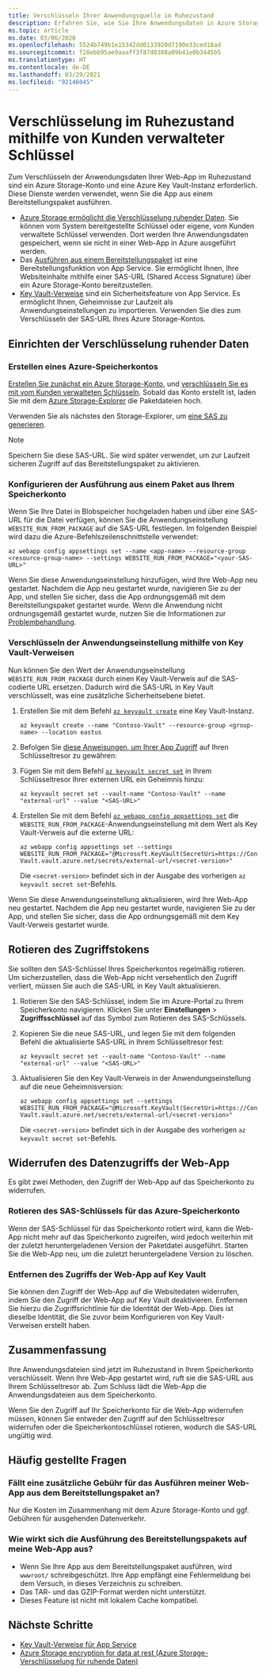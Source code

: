 ```yaml
---
title: Verschlüsseln Ihrer Anwendungsquelle im Ruhezustand
description: Erfahren Sie, wie Sie Ihre Anwendungsdaten in Azure Storage verschlüsseln und als Paketdatei bereitstellen.
ms.topic: article
ms.date: 03/06/2020
ms.openlocfilehash: 5524b749b1e15342dd0133920d7190e33ced18ad
ms.sourcegitcommit: f28ebb95ae9aaaff3f87d8388a09b41e0b3445b5
ms.translationtype: HT
ms.contentlocale: de-DE
ms.lasthandoff: 03/29/2021
ms.locfileid: "92146045"
---
```

# <a name="encryption-at-rest-using-customer-managed-keys"></a>Verschlüsselung im Ruhezustand mithilfe von Kunden verwalteter Schlüssel

Zum Verschlüsseln der Anwendungsdaten Ihrer Web-App im Ruhezustand sind ein Azure Storage-Konto und eine Azure Key Vault-Instanz erforderlich. Diese Dienste werden verwendet, wenn Sie die App aus einem Bereitstellungspaket ausführen.

  - [Azure Storage ermöglicht die Verschlüsselung ruhender Daten](../storage/common/storage-service-encryption.md). Sie können vom System bereitgestellte Schlüssel oder eigene, vom Kunden verwaltete Schlüssel verwenden. Dort werden Ihre Anwendungsdaten gespeichert, wenn sie nicht in einer Web-App in Azure ausgeführt werden.
  - Das [Ausführen aus einem Bereitstellungspaket](deploy-run-package.md) ist eine Bereitstellungsfunktion von App Service. Sie ermöglicht Ihnen, Ihre Websiteinhalte mithilfe einer SAS-URL (Shared Access Signature) über ein Azure Storage-Konto bereitzustellen.
  - [Key Vault-Verweise](app-service-key-vault-references.md) sind ein Sicherheitsfeature von App Service. Es ermöglicht Ihnen, Geheimnisse zur Laufzeit als Anwendungseinstellungen zu importieren. Verwenden Sie dies zum Verschlüsseln der SAS-URL Ihres Azure Storage-Kontos.

## <a name="set-up-encryption-at-rest"></a>Einrichten der Verschlüsselung ruhender Daten

### <a name="create-an-azure-storage-account"></a>Erstellen eines Azure-Speicherkontos

[Erstellen Sie zunächst ein Azure Storage-Konto](../storage/common/storage-account-create.md), und [verschlüsseln Sie es mit vom Kunden verwalteten Schlüsseln](../storage/common/customer-managed-keys-overview.md). Sobald das Konto erstellt ist, laden Sie mit dem [Azure Storage-Explorer](../vs-azure-tools-storage-manage-with-storage-explorer.md) die Paketdateien hoch.

Verwenden Sie als nächstes den Storage-Explorer, um [eine SAS zu generieren](../vs-azure-tools-storage-manage-with-storage-explorer.md?tabs=windows#generate-a-sas-in-storage-explorer). 

> [!NOTE]
> Speichern Sie diese SAS-URL. Sie wird später verwendet, um zur Laufzeit sicheren Zugriff auf das Bereitstellungspaket zu aktivieren.

### <a name="configure-running-from-a-package-from-your-storage-account"></a>Konfigurieren der Ausführung aus einem Paket aus Ihrem Speicherkonto
  
Wenn Sie Ihre Datei in Blobspeicher hochgeladen haben und über eine SAS-URL für die Datei verfügen, können Sie die Anwendungseinstellung `WEBSITE_RUN_FROM_PACKAGE` auf die SAS-URL festlegen. Im folgenden Beispiel wird dazu die Azure-Befehlszeilenschnittstelle verwendet:

```
az webapp config appsettings set --name <app-name> --resource-group <resource-group-name> --settings WEBSITE_RUN_FROM_PACKAGE="<your-SAS-URL>"
```

Wenn Sie diese Anwendungseinstellung hinzufügen, wird Ihre Web-App neu gestartet. Nachdem die App neu gestartet wurde, navigieren Sie zu der App, und stellen Sie sicher, dass die App ordnungsgemäß mit dem Bereitstellungspaket gestartet wurde. Wenn die Anwendung nicht ordnungsgemäß gestartet wurde, nutzen Sie die Informationen zur [Problembehandlung](deploy-run-package.md#troubleshooting).

### <a name="encrypt-the-application-setting-using-key-vault-references"></a>Verschlüsseln der Anwendungseinstellung mithilfe von Key Vault-Verweisen

Nun können Sie den Wert der Anwendungseinstellung `WEBSITE_RUN_FROM_PACKAGE` durch einen Key Vault-Verweis auf die SAS-codierte URL ersetzen. Dadurch wird die SAS-URL in Key Vault verschlüsselt, was eine zusätzliche Sicherheitsebene bietet.

1. Erstellen Sie mit dem Befehl [`az keyvault create`](/cli/azure/keyvault#az-keyvault-create) eine Key Vault-Instanz.       

    ```azurecli    
    az keyvault create --name "Contoso-Vault" --resource-group <group-name> --location eastus    
    ```    

1. Befolgen Sie [diese Anweisungen, um Ihrer App Zugriff](app-service-key-vault-references.md#granting-your-app-access-to-key-vault) auf Ihren Schlüsseltresor zu gewähren:

1. Fügen Sie mit dem Befehl [`az keyvault secret set`](/cli/azure/keyvault/secret#az-keyvault-secret-set) in Ihrem Schlüsseltresor Ihrer externen URL ein Geheimnis hinzu:   

    ```azurecli    
    az keyvault secret set --vault-name "Contoso-Vault" --name "external-url" --value "<SAS-URL>"    
    ```    

1.  Erstellen Sie mit dem Befehl [`az webapp config appsettings set`](/cli/azure/webapp/config/appsettings#az-webapp-config-appsettings-set) die `WEBSITE_RUN_FROM_PACKAGE`-Anwendungseinstellung mit dem Wert als Key Vault-Verweis auf die externe URL:

    ```azurecli    
    az webapp config appsettings set --settings WEBSITE_RUN_FROM_PACKAGE="@Microsoft.KeyVault(SecretUri=https://Contoso-Vault.vault.azure.net/secrets/external-url/<secret-version>"    
    ```

    Die `<secret-version>` befindet sich in der Ausgabe des vorherigen `az keyvault secret set`-Befehls.

Wenn Sie diese Anwendungseinstellung aktualisieren, wird Ihre Web-App neu gestartet. Nachdem die App neu gestartet wurde, navigieren Sie zu der App, und stellen Sie sicher, dass die App ordnungsgemäß mit dem Key Vault-Verweis gestartet wurde.

## <a name="how-to-rotate-the-access-token"></a>Rotieren des Zugriffstokens

Sie sollten den SAS-Schlüssel Ihres Speicherkontos regelmäßig rotieren. Um sicherzustellen, dass die Web-App nicht versehentlich den Zugriff verliert, müssen Sie auch die SAS-URL in Key Vault aktualisieren.

1. Rotieren Sie den SAS-Schlüssel, indem Sie im Azure-Portal zu Ihrem Speicherkonto navigieren. Klicken Sie unter **Einstellungen** > **Zugriffsschlüssel** auf das Symbol zum Rotieren des SAS-Schlüssels.

1. Kopieren Sie die neue SAS-URL, und legen Sie mit dem folgenden Befehl die aktualisierte SAS-URL in Ihrem Schlüsseltresor fest:

    ```azurecli    
    az keyvault secret set --vault-name "Contoso-Vault" --name "external-url" --value "<SAS-URL>"    
    ``` 

1. Aktualisieren Sie den Key Vault-Verweis in der Anwendungseinstellung auf die neue Geheimnisversion:

    ```azurecli    
    az webapp config appsettings set --settings WEBSITE_RUN_FROM_PACKAGE="@Microsoft.KeyVault(SecretUri=https://Contoso-Vault.vault.azure.net/secrets/external-url/<secret-version>"    
    ```

    Die `<secret-version>` befindet sich in der Ausgabe des vorherigen `az keyvault secret set`-Befehls.

## <a name="how-to-revoke-the-web-apps-data-access"></a>Widerrufen des Datenzugriffs der Web-App

Es gibt zwei Methoden, den Zugriff der Web-App auf das Speicherkonto zu widerrufen. 

### <a name="rotate-the-sas-key-for-the-azure-storage-account"></a>Rotieren des SAS-Schlüssels für das Azure-Speicherkonto

Wenn der SAS-Schlüssel für das Speicherkonto rotiert wird, kann die Web-App nicht mehr auf das Speicherkonto zugreifen, wird jedoch weiterhin mit der zuletzt heruntergeladenen Version der Paketdatei ausgeführt. Starten Sie die Web-App neu, um die zuletzt heruntergeladene Version zu löschen.

### <a name="remove-the-web-apps-access-to-key-vault"></a>Entfernen des Zugriffs der Web-App auf Key Vault

Sie können den Zugriff der Web-App auf die Websitedaten widerrufen, indem Sie den Zugriff der Web-App auf Key Vault deaktivieren. Entfernen Sie hierzu die Zugriffsrichtlinie für die Identität der Web-App. Dies ist dieselbe Identität, die Sie zuvor beim Konfigurieren von Key Vault-Verweisen erstellt haben.

## <a name="summary"></a>Zusammenfassung

Ihre Anwendungsdateien sind jetzt im Ruhezustand in Ihrem Speicherkonto verschlüsselt. Wenn Ihre Web-App gestartet wird, ruft sie die SAS-URL aus Ihrem Schlüsseltresor ab. Zum Schluss lädt die Web-App die Anwendungsdateien aus dem Speicherkonto. 

Wenn Sie den Zugriff auf Ihr Speicherkonto für die Web-App widerrufen müssen, können Sie entweder den Zugriff auf den Schlüsseltresor widerrufen oder die Speicherkontoschlüssel rotieren, wodurch die SAS-URL ungültig wird.

## <a name="frequently-asked-questions"></a>Häufig gestellte Fragen

### <a name="is-there-any-additional-charge-for-running-my-web-app-from-the-deployment-package"></a>Fällt eine zusätzliche Gebühr für das Ausführen meiner Web-App aus dem Bereitstellungspaket an?

Nur die Kosten im Zusammenhang mit dem Azure Storage-Konto und ggf. Gebühren für ausgehenden Datenverkehr.

### <a name="how-does-running-from-the-deployment-package-affect-my-web-app"></a>Wie wirkt sich die Ausführung des Bereitstellungspakets auf meine Web-App aus?

- Wenn Sie Ihre App aus dem Bereitstellungspaket ausführen, wird `wwwroot/` schreibgeschützt. Ihre App empfängt eine Fehlermeldung bei dem Versuch, in dieses Verzeichnis zu schreiben.
- Das TAR- und das GZIP-Format werden nicht unterstützt.
- Dieses Feature ist nicht mit lokalem Cache kompatibel.

## <a name="next-steps"></a>Nächste Schritte

- [Key Vault-Verweise für App Service](app-service-key-vault-references.md)
- [Azure Storage encryption for data at rest (Azure Storage-Verschlüsselung für ruhende Daten)](../storage/common/storage-service-encryption.md)